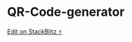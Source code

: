 # QR-Code-generator

[Edit on StackBlitz ⚡️](https://stackblitz.com/edit/stackblitz-starters-6pefyw)